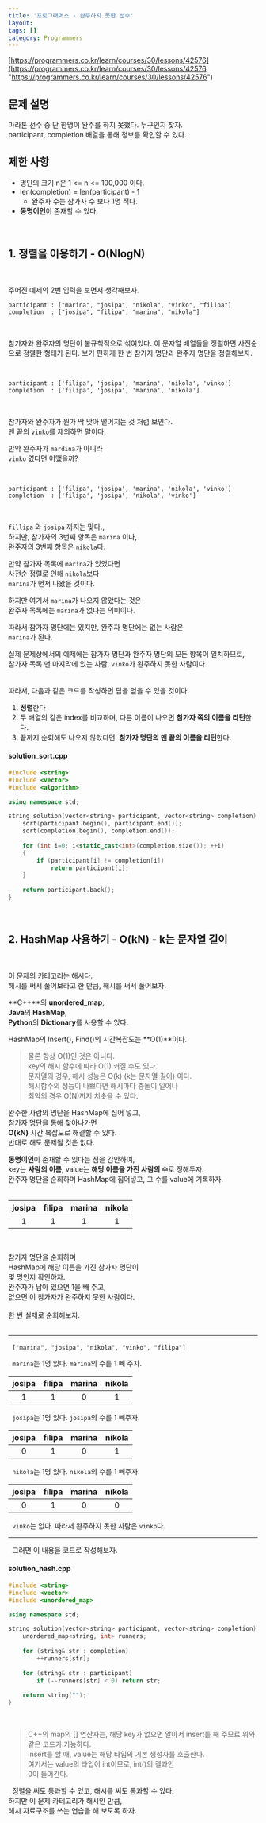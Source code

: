```yaml
---
title: '프로그래머스 - 완주하지 못한 선수'
layout: 
tags: []
category: Programmers
---
```

[https://programmers.co.kr/learn/courses/30/lessons/42576](https://programmers.co.kr/learn/courses/30/lessons/42576 "https://programmers.co.kr/learn/courses/30/lessons/42576")
&nbsp;
## 문제 설명
마라톤 선수 중 단 한명이 완주를 하지 못했다. 누구인지 찾자.  
participant, completion 배열을 통해 정보를 확인할 수 있다.
&nbsp;
## 제한 사항
- 명단의 크기 n은 1 <= n <= 100,000 이다.
- len(completion) = len(participant) - 1
	- 완주자 수는 참가자 수 보다 1명 적다.
- **동명이인**이 존재할 수 있다.

&nbsp;
&nbsp;
## 1. 정렬을 이용하기 - O(NlogN)

&nbsp;

주어진 예제의 2번 입력을 보면서 생각해보자.
&nbsp;

	participant : ["marina", "josipa", "nikola", "vinko", "filipa"]
	completion  : ["josipa", "filipa", "marina", "nikola"]

&nbsp;

참가자와 완주자의 명단이 불규칙적으로 섞여있다. 이 문자열 배열들을 정렬하면 사전순으로 정렬한 형태가 된다. 보기 편하게 한 번 참가자 명단과 완주자 명단을 정렬해보자.

&nbsp;

	participant : ['filipa', 'josipa', 'marina', 'nikola', 'vinko']
	completion  : ['filipa', 'josipa', 'marina', 'nikola']

&nbsp;

참가자와 완주자가 뭔가 딱 맞아 떨어지는 것 처럼 보인다.  
맨 끝의 ``vinko``를 제외하면 말이다.

만약 완주자가 ``mardina``가 아니라  
``vinko`` 였다면 어땠을까?

&nbsp;

	participant : ['filipa', 'josipa', 'marina', 'nikola', 'vinko']
	completion  : ['filipa', 'josipa', 'nikola', 'vinko']

&nbsp;

``fillipa`` 와 ``josipa`` 까지는 맞다.,  
하지만, 참가자의 3번째 항목은 ``marina`` 이나,  
완주자의 3번째 항목은 ``nikola``다.  

만약 참가자 목록에 ``marina``가 있었다면  
사전순 정렬로 인해 ``nikola``보다  
``marina``가 먼저 나왔을 것이다.  

하지만 여기서 ``marina``가 나오지 않았다는 것은  
완주자 목록에는 ``marina``가 없다는 의미이다.  
  
따라서 참가자 명단에는 있지만, 완주자 명단에는 없는 사람은  
``marina``가 된다.

실제 문제상에서의 예제에는 참가자 명단과 완주자 명단의 모든 항목이 일치하므로,  
참가자 목록 맨 마지막에 있는 사람, ``vinko``가  완주하지 못한 사람이다.  
&nbsp;  
&nbsp;  
따라서, 다음과 같은 코드를 작성하면 답을 얻을 수 있을 것이다.

1. **정렬**한다
2. 두 배열의 같은 index를 비교하며, 다른 이름이 나오면
   **참가자 쪽의 이름을 리턴**한다.
3. 끝까지 순회해도 나오지 않았다면, **참가자 명단의 맨 끝의 이름을 리턴**한다.
&nbsp;

#### solution_sort.cpp
```cpp
#include <string>
#include <vector>
#include <algorithm>

using namespace std;

string solution(vector<string> participant, vector<string> completion) {
    sort(participant.begin(), participant.end());
    sort(completion.begin(), completion.end());
    
    for (int i=0; i<static_cast<int>(completion.size()); ++i)
    {
        if (participant[i] != completion[i])
            return participant[i];
    }
    
    return participant.back();
}
```

&nbsp;
&nbsp;
## 2. HashMap 사용하기 - O(kN) - k는 문자열 길이

&nbsp;

이 문제의 카테고리는 해시다.  
해시를 써서 풀어보라고 한 만큼, 해시를 써서 풀어보자.  
  
**C++**의 **unordered_map**,  
**Java**의 **HashMap**,  
**Python**의 **Dictionary**를 사용할 수 있다.  
  
HashMap의 Insert(), Find()의 시간복잡도는 **O(1)**이다.

> 물론 항상 O(1)인 것은 아니다.  
> key의 해시 함수에 따라 O(1) 커질 수도 있다.  
> 문자열의 경우, 해시 성능은 O(k) (k는 문자열 길이) 이다.  
> 해시함수의 성능이 나쁘다면 해시마다 충돌이 일어나  
> 최악의 경우 O(N)까지 치솟을 수 있다.  

완주한 사람의 명단을 HashMap에 집어 넣고,  
참가자 명단을 통해 찾아나가면  
**O(kN)** 시간 복잡도로 해결할 수 있다.  
반대로 해도 문제될 것은 없다.  

**동명이인**이 존재할 수 있다는 점을 감안하여,  
key는 **사람의 이름**, value는 **해당 이름을 가진 사람의 수**로 정해두자.  
완주자 명단을 순회하며 HashMap에 집어넣고, 그 수를 value에 기록하자.  
&nbsp;

| josipa | filipa | marina | nikola |
| :---: | :---: | :---: | :---: | 
| 1 | 1 | 1 | 1 |

&nbsp;
&nbsp;

참가자 명단을 순회하며  
HashMap에 해당 이름을 가진 참가자 명단이  
몇 명인지 확인하자.  
완주자가 남아 있으면 1을 빼 주고,  
없으면 이 참가자가 완주하지 못한 사람이다.  
&nbsp;  
한 번 실제로 순회해보자.  
&nbsp;

------------

&nbsp;
`` ["marina", "josipa", "nikola", "vinko", "filipa"] ``

&nbsp;
``marina``는 1명 있다. ``marina``의 수를 1 빼 주자.
&nbsp;

| josipa | filipa | marina | nikola |
| :---: | :---: | :---: | :---: | 
| 1 | 1 | 0 | 1 |

&nbsp;
``josipa``는 1명 있다. ``josipa``의 수를 1 빼주자.
&nbsp;

| josipa | filipa | marina | nikola |
| :---: | :---: | :---: | :---: | 
| 0 | 1 | 0 | 1 |

&nbsp;
``nikola``는 1명 있다. ``nikola``의 수를 1 빼주자.
&nbsp;

| josipa | filipa | marina | nikola |
| :---: | :---: | :---: | :---: | 
| 0 | 1 | 0 | 0 |

&nbsp;
``vinko``는 없다. 따라서 완주하지 못한 사람은 ``vinko``다.
&nbsp;

------------

&nbsp;
그러면 이 내용을 코드로 작성해보자.
&nbsp;

#### solution_hash.cpp
```cpp
#include <string>
#include <vector>
#include <unordered_map>

using namespace std;

string solution(vector<string> participant, vector<string> completion) {
    unordered_map<string, int> runners;
    
    for (string& str : completion)
        ++runners[str];
    
    for (string& str : participant)
        if (--runners[str] < 0) return str;
    
    return string("");
}
```

&nbsp;
> C++의 map의 [] 연산자는, 해당 key가 없으면
> 알아서 insert를 해 주므로 위와 같은 코드가 가능하다.  
> insert를 할 때, value는 해당 타입의 기본 생성자를 호출한다.  
> 여기서는 value의 타입이 int이므로, int()의 결과인  
> 0이 들어간다.

&nbsp;
정렬을 써도 통과할 수 있고, 해시를 써도 통과할 수 있다.  
하지만 이 문제 카테고리가 해시인 만큼,  
해시 자료구조를 쓰는 연습을 해 보도록 하자.
